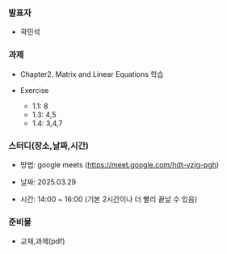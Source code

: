 ### **발표자**

- 곽민석
  
### **과제**

- Chapter2. Matrix and Linear Equations 학습

- Exercise
    - 1.1: 8
    - 1.3: 4,5
    - 1.4: 3,4,7

### **스터디(장소,날짜,시간)**

- 방법: google meets (https://meet.google.com/hdt-yzjg-pgh)

- 날짜: 2025.03.29

- 시간: 14:00 ~ 16:00 (기본 2시간이나 더 빨리 끝날 수 있음)

### **준비물**

- 교재,과제(pdf)


